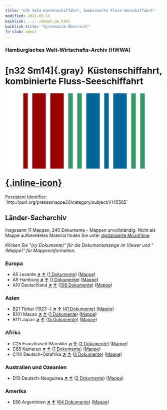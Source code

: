 ```yaml
---
title: "n32 Sm14 Küstenschiffahrt, kombinierte Fluss-Seeschiffahrt"
modified: 2021-03-13
backlink: ../../about.de.html
backlink-title: "Systematik-Übersicht"
fn-stub: about
---
```


### Hamburgisches Welt-Wirtschafts-Archiv (HWWA)

# [n32 Sm14]{.gray}&#8201; Küstenschiffahrt, kombinierte Fluss-Seeschiffahrt &#160; [![Wikidata](/images/Wikidata-logo.svg "Wikidata"){.inline-icon}](http://www.wikidata.org/entity/Q104711168)

<div class="hint">Persistent Identifier: `http://purl.org/pressemappe20/category/subject/i/145585`</div>







## Länder-Sacharchiv




Insgesamt 11 Mappen, 240 Dokumente - Mappen unvollständig.
Nicht als Mappe aufbereitetes Material finden Sie unter [digitalisierte Microfilme](/film/h1_sh.de.html).

_Klicken Sie "(xy Dokumente)" für die Dokumentanzeige im Viewer und "(Mappe)" für Mappeninformation._




### Europa

- A5 Levante [**&nearr;**](../../../geo/i/140898/about.de.html "Levante (alle Mappen)") [**&uarr;**](../../../geo/about.de.html#A5 "Ländersystematik") (<a href="https://pm20.zbw.eu/iiifview/folder/sh/140898,145585" title="über: Levante : Küstenschiffahrt, kombinierte Fluss-Seeschiffahrt" target="_blank">1 Dokumente</a>) ([Mappe](../../../../folder/sh/1408xx/140898/1455xx/145585/about.de.html))
- A9 Hamburg [**&nearr;**](../../../geo/i/140905/about.de.html "Hamburg (alle Mappen)") [**&uarr;**](../../../geo/about.de.html#A9 "Ländersystematik") (<a href="https://pm20.zbw.eu/iiifview/folder/sh/140905,145585" title="über: Hamburg : Küstenschiffahrt, kombinierte Fluss-Seeschiffahrt" target="_blank">1 Dokumente</a>) ([Mappe](../../../../folder/sh/1409xx/140905/1455xx/145585/about.de.html))
- A10 Deutschland [**&nearr;**](../../../geo/i/126128/about.de.html "Deutschland (alle Mappen)") [**&uarr;**](../../../geo/about.de.html#A10 "Ländersystematik") (<a href="https://pm20.zbw.eu/iiifview/folder/sh/126128,145585" title="über: Deutschland : Küstenschiffahrt, kombinierte Fluss-Seeschiffahrt" target="_blank">108 Dokumente</a>) ([Mappe](../../../../folder/sh/1261xx/126128/1455xx/145585/about.de.html))

### Asien

- B21 Türkei (1923 -) [**&nearr;**](../../../geo/i/141111/about.de.html "Türkei (1923 -) (alle Mappen)") [**&uarr;**](../../../geo/about.de.html#B21 "Ländersystematik") (<a href="https://pm20.zbw.eu/iiifview/folder/sh/141111,145585" title="über: Türkei (1923 -) : Küstenschiffahrt, kombinierte Fluss-Seeschiffahrt" target="_blank">41 Dokumente</a>) ([Mappe](../../../../folder/sh/1411xx/141111/1455xx/145585/about.de.html))
- B101 Macao [**&nearr;**](../../../geo/i/141267/about.de.html "Macao (alle Mappen)") [**&uarr;**](../../../geo/about.de.html#B101 "Ländersystematik") (<a href="https://pm20.zbw.eu/iiifview/folder/sh/141267,145585" title="über: Macao : Küstenschiffahrt, kombinierte Fluss-Seeschiffahrt" target="_blank">1 Dokumente</a>) ([Mappe](../../../../folder/sh/1412xx/141267/1455xx/145585/about.de.html))
- B111 Japan [**&nearr;**](../../../geo/i/141272/about.de.html "Japan (alle Mappen)") [**&uarr;**](../../../geo/about.de.html#B111 "Ländersystematik") (<a href="https://pm20.zbw.eu/iiifview/folder/sh/141272,145585" title="über: Japan : Küstenschiffahrt, kombinierte Fluss-Seeschiffahrt" target="_blank">15 Dokumente</a>) ([Mappe](../../../../folder/sh/1412xx/141272/1455xx/145585/about.de.html))

### Afrika

- C25 Französisch-Marokko [**&nearr;**](../../../geo/i/141358/about.de.html "Französisch-Marokko (alle Mappen)") [**&uarr;**](../../../geo/about.de.html#C25 "Ländersystematik") (<a href="https://pm20.zbw.eu/iiifview/folder/sh/141358,145585" title="über: Französisch-Marokko : Küstenschiffahrt, kombinierte Fluss-Seeschiffahrt" target="_blank">2 Dokumente</a>) ([Mappe](../../../../folder/sh/1413xx/141358/1455xx/145585/about.de.html))
- C65 Kamerun [**&nearr;**](../../../geo/i/141410/about.de.html "Kamerun (alle Mappen)") [**&uarr;**](../../../geo/about.de.html#C65 "Ländersystematik") (<a href="https://pm20.zbw.eu/iiifview/folder/sh/141410,145585" title="über: Kamerun : Küstenschiffahrt, kombinierte Fluss-Seeschiffahrt" target="_blank">1 Dokumente</a>) ([Mappe](../../../../folder/sh/1414xx/141410/1455xx/145585/about.de.html))
- C110 Deutsch-Ostafrika [**&nearr;**](../../../geo/i/141471/about.de.html "Deutsch-Ostafrika (alle Mappen)") [**&uarr;**](../../../geo/about.de.html#C110 "Ländersystematik") (<a href="https://pm20.zbw.eu/iiifview/folder/sh/141471,145585" title="über: Deutsch-Ostafrika : Küstenschiffahrt, kombinierte Fluss-Seeschiffahrt" target="_blank">4 Dokumente</a>) ([Mappe](../../../../folder/sh/1414xx/141471/1455xx/145585/about.de.html))

### Australien und Ozeanien

- D10 Deutsch-Neuguinea [**&nearr;**](../../../geo/i/141601/about.de.html "Deutsch-Neuguinea (alle Mappen)") [**&uarr;**](../../../geo/about.de.html#D10 "Ländersystematik") (<a href="https://pm20.zbw.eu/iiifview/folder/sh/141601,145585" title="über: Deutsch-Neuguinea : Küstenschiffahrt, kombinierte Fluss-Seeschiffahrt" target="_blank">2 Dokumente</a>) ([Mappe](../../../../folder/sh/1416xx/141601/1455xx/145585/about.de.html))

### Amerika

- E86 Argentinien [**&nearr;**](../../../geo/i/141692/about.de.html "Argentinien (alle Mappen)") [**&uarr;**](../../../geo/about.de.html#E86 "Ländersystematik") (<a href="https://pm20.zbw.eu/iiifview/folder/sh/141692,145585" title="über: Argentinien : Küstenschiffahrt, kombinierte Fluss-Seeschiffahrt" target="_blank">64 Dokumente</a>) ([Mappe](../../../../folder/sh/1416xx/141692/1455xx/145585/about.de.html))









